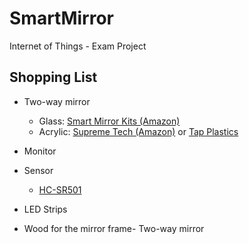 # SmartMirror
Internet of Things - Exam Project

## Shopping List
- Two-way mirror
    - Glass: [Smart Mirror Kits (Amazon)](https://www.amazon.com/Two-Way-Glass-Mirror-12/dp/B01MSAZ3PN/ref=as_li_ss_tl?sa-no-redirect=1&linkCode=sl1&tag=superswaag-20&linkId=e99bfe1c9ec57938c6292c635e621886)
    - Acrylic: [Supreme Tech (Amazon)](http://amzn.to/2wpP3jq) or [Tap Plastics](https://tapplastics.com/product/plastics/cut_to_size_plastic/two_way_mirrored_acrylic/558)
- Monitor
    
- Sensor
    - [HC-SR501](https://www.amazon.co.uk/gp/product/B07FSCPZBV?ref_=sr_1_4&qid=1551694514&sr=8-4&keywords=HC-SR501&pldnSite=1)
- LED Strips
- Wood for the mirror frame- Two-way mirror

